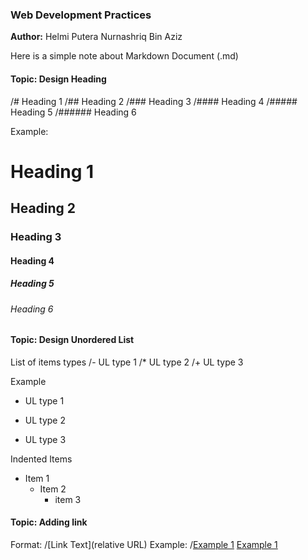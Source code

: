 ### Web Development Practices

**Author:** Helmi Putera Nurnashriq Bin Aziz

Here is a simple note about Markdown Document (.md)

#### Topic: Design Heading
/# Heading 1
/## Heading 2
/### Heading 3
/#### Heading 4
/##### Heading 5
/###### Heading 6

Example:
# Heading 1
## Heading 2
### Heading 3
#### Heading 4
##### Heading 5
###### Heading 6

#### Topic: Design Unordered List
List of items types
/- UL type 1
/* UL type 2
/+ UL type 3
 
Example
- UL type 1
* UL type 2
+ UL type 3

Indented Items
- Item 1
    - Item 2
        - item 3

#### Topic: Adding link

Format: 
/[Link Text](relative URL)
Example:
/[Example 1](/layout.html)
[Example 1](/layout.html)

